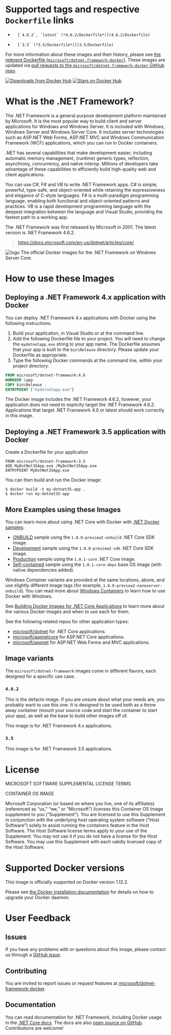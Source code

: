 # Supported tags and respective `Dockerfile` links

-       [`4.6.2`, `latest` (*4.6.2/Dockerfile*)](4.6.2/Dockerfile)
-       [`3.5` (*3.5/Dockerfile*)](3.5/Dockerfile)

For more information about these images and their history, please see [the relevent Dockerfile (`microsoft/dotnet-framework-docker`)](https://github.com/microsoft/dotnet-framework-docker/search?utf8=%E2%9C%93&q=FROM&type=Code). These images are updated via [pull requests to the `microsoft/dotnet-framework-docker` GitHub repo](https://github.com/dotnet/dotnet-docker/pulls?utf8=%E2%9C%93&q=).

[![Downloads from Docker Hub](https://img.shields.io/docker/pulls/microsoft/dotnet-framework.svg)](https://hub.docker.com/r/microsoft/dotnet-framework)
[![Stars on Docker Hub](https://img.shields.io/docker/stars/microsoft/dotnet-framework.svg)](https://hub.docker.com/r/microsoft/dotnet-framework)

# What is the .NET Framework?

The .NET Framework is a general purpose development platform maintained by Microsoft. It is the most popular way to build client and server applications for Windows and Windows Server. It is included with Windows, Windows Server and Windows Server Core. It includes server technologies such as ASP.NET Web Forms, ASP.NET MVC and Windows Communication Framework (WCF) applications, which you can run in Docker containers.

.NET has several capabilities that make development easier, including automatic memory management, (runtime) generic types, reflection, asynchrony, concurrency, and native interop. Millions of developers take advantage of these capabilities to efficiently build high-quality web and client applications.

You can use C#, F# and VB to write .NET Framework apps. C# is simple, powerful, type-safe, and object-oriented while retaining the expressiveness and elegance of C-style languages. F# is a multi-paradigm programming language, enabling both functional and object-oriented patterns and practices. VB is a rapid development programming language with the deepest integration between the language and Visual Studio, providing the fastest path to a working app.   

The .NET Framework was first released by Microsoft in 2001. The latest version is .NET Framework 4.6.2.

> https://docs.microsoft.com/en-us/dotnet/articles/core/

![logo](https://avatars0.githubusercontent.com/u/9141961?v=3&amp;s=100)
The official Docker images for the .NET Framework on Windows Server Core.

# How to use these Images

## Deploying a .NET Framework 4.x application with Docker

You can deploy .NET Framework 4.x applications with Docker using the following instructions. 

1. Build your application, in Visual Studio or at the command line. 
2. Add the following Dockerfile file to your project. You will need to change the `mydotnetapp.exe` string to your app name. The Dockerfile assumes that your app is built to the `bin\Release` directory. Please update your Dockerfile as appropriate. 
3. Type the following Docker commands at the command line, within your project directory.

```Dockerfile
FROM microsoft/dotnet-framework:4.6
WORKDIR \app
COPY bin\Release .
ENTRYPOINT ["mydotnetapp.exe"]
```



The Docker image includes the .NET Framework 4.6.2, however, your application does not need to explicity target the .NET Framework 4.6.2. Applications that target .NET Framework 4.0 or latest should work correctly in this image.

## Deploying a .NET Framework 3.5 application with Docker

Create a Dockerfile for your application

```
FROM microsoft/dotnet-framework:3.5
ADD MyDotNet35App.exe /MyDotNet35App.exe
ENTRYPOINT MyDotNet35App.exe
```

You can then build and run the Docker image:

```
$ docker build -t my-dotnet35-app .
$ docker run my-dotnet35-app
```

## More Examples using these Images

You can learn more about using .NET Core with Docker with [.NET Docker samples](https://github.com/dotnet/dotnet-docker-samples):

- [ONBUILD](https://github.com/dotnet/dotnet-docker-samples/tree/master/dotnetapp-onbuild) sample using the `1.0.0-preview2-onbuild` .NET Core SDK image.
- [Development](https://github.com/dotnet/dotnet-docker-samples/tree/master/dotnetapp-dev) sample using the `1.0.0-preview2-sdk` .NET Core SDK image.
- [Production](https://github.com/dotnet/dotnet-docker-samples/tree/master/dotnetapp-prod) sample using the `1.0.1-core` .NET Core image.
- [Self-contained](https://github.com/dotnet/dotnet-docker-samples/tree/master/dotnetapp-selfcontained) sample using the `1.0.1-core-deps` base OS image (with native dependencies added).

Windows Container variants are provided at the same locations, above, and use slightly different image tags (for example, `1.0.0-preview2-nanoserver-onbuild`). You can read more about [Windows Containers](https://msdn.microsoft.com/virtualization/windowscontainers/about/about_overview) to learn how to use Docker with Windows.

See [Building Docker Images for .NET Core Applications](https://docs.microsoft.com/dotnet/articles/core/docker/building-net-docker-images) to learn more about the various Docker images and when to use each for them.

See the following related repos for other application types:

- [microsoft/dotnet](https://hub.docker.com/r/microsoft/dotnet/) for .NET Core applications.
- [microsoft/aspnetcore](https://hub.docker.com/r/microsoft/aspnetcore/) for ASP.NET Core applications.
- [microsoft/aspnet](https://hub.docker.com/r/microsoft/aspnet/) for ASP.NET Web Forms and MVC applications.

## Image variants

The `microsoft/dotnet-framework` images come in different flavors, each designed for a specific use case.

### `4.6.2`

This is the defacto image. If you are unsure about what your needs are, you probably want to use this one. It is designed to be used both as a throw away container (mount your source code and start the container to start your app), as well as the base to build other images off of.

This image is for .NET Framework 4.x applications.

### `3.5`

This image is for .NET Framework 3.5 applications.

# License

MICROSOFT SOFTWARE SUPPLEMENTAL LICENSE TERMS

CONTAINER OS IMAGE

Microsoft Corporation (or based on where you live, one of its affiliates) (referenced as “us,” “we,” or “Microsoft”) licenses this Container OS Image supplement to you (“Supplement”). You are licensed to use this Supplement in conjunction with the underlying host operating system software (“Host Software”) solely to assist running the containers feature in the Host Software. The Host Software license terms apply to your use of the Supplement. You may not use it if you do not have a license for the Host Software. You may use this Supplement with each validly licensed copy of the Host Software.

# Supported Docker versions

This image is officially supported on Docker version 1.12.2.

Please see [the Docker installation documentation](https://docs.docker.com/installation/) for details on how to upgrade your Docker daemon.

# User Feedback

## Issues

If you have any problems with or questions about this image, please contact us through a [GitHub issue](https://github.com/microsoft/dotnet-framework/issues).

## Contributing

You are invited to report issues or request features at [microsoft/dotnet-framework-docker](https://github.com/Microsoft/dotnet-framework-docker).

## Documentation

You can read documentation for .NET Framework, including Docker usage in the [.NET Core docs](https://docs.microsoft.com/en-us/dotnet/articles/framework/). The docs are also [open source on GitHub](https://github.com/dotnet/core-docs). Contributions are welcome!
